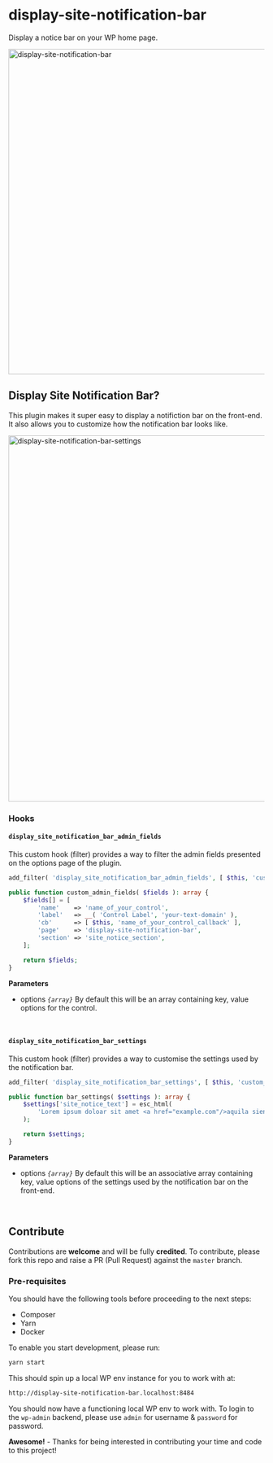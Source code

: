 # display-site-notification-bar

Display a notice bar on your WP home page.

<img width="640" alt="display-site-notification-bar" src="https://github.com/user-attachments/assets/4f4bff9e-c2ea-4afe-8012-1dc736ab17ef" />

## Display Site Notification Bar?

This plugin makes it super easy to display a notifiction bar on the front-end. It also allows you to customize how the notification bar looks like.

<img width="720" alt="display-site-notification-bar-settings" src="https://github.com/user-attachments/assets/1e227f6e-ee54-4e57-81fd-45f0a7aa7c4b" />

### Hooks

#### `display_site_notification_bar_admin_fields`

This custom hook (filter) provides a way to filter the admin fields presented on the options page of the plugin.

```php
add_filter( 'display_site_notification_bar_admin_fields', [ $this, 'custom_admin_fields' ] );

public function custom_admin_fields( $fields ): array {
    $fields[] = [
        'name'    => 'name_of_your_control',
        'label'   => __( 'Control Label', 'your-text-domain' ),
        'cb'      => [ $this, 'name_of_your_control_callback' ],
        'page'    => 'display-site-notification-bar',
        'section' => 'site_notice_section',
    ];

    return $fields;
}
```

**Parameters**

- options _`{array}`_ By default this will be an array containing key, value options for the control.
<br/>

#### `display_site_notification_bar_settings`

This custom hook (filter) provides a way to customise the settings used by the notification bar.

```php
add_filter( 'display_site_notification_bar_settings', [ $this, 'custom_bar_settings' ] );

public function bar_settings( $settings ): array {
    $settings['site_notice_text'] = esc_html(
        'Lorem ipsum doloar sit amet <a href="example.com"/>aquila siento</a>'
    );

    return $settings;
}
```

**Parameters**

- options _`{array}`_ By default this will be an associative array containing key, value options of the settings used by the notification bar on the front-end.
<br/>

## Contribute

Contributions are __welcome__ and will be fully __credited__. To contribute, please fork this repo and raise a PR (Pull Request) against the `master` branch.

### Pre-requisites

You should have the following tools before proceeding to the next steps:

- Composer
- Yarn
- Docker

To enable you start development, please run:

```bash
yarn start
```

This should spin up a local WP env instance for you to work with at:

```bash
http://display-site-notification-bar.localhost:8484
```

You should now have a functioning local WP env to work with. To login to the `wp-admin` backend, please use `admin` for username & `password` for password.

__Awesome!__ - Thanks for being interested in contributing your time and code to this project!
